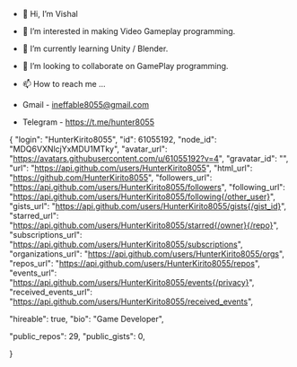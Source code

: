 - 👋 Hi, I’m Vishal
- 👀 I’m interested in making Video Gameplay programming.
- 🌱 I’m currently learning Unity / Blender.
- 💞️ I’m looking to collaborate on GamePlay programming.
- 📫 How to reach me ... 

- Gmail - ineffable8055@gmail.com
- Telegram - https://t.me/hunter8055

<!---
HunterKirito8055/HunterKirito8055 is a ✨ special ✨ repository because its `README.md` (this file) appears on your GitHub profile.
You can click the Preview link to take a look at your changes.
--->


{
  "login": "HunterKirito8055",
  "id": 61055192,
  "node_id": "MDQ6VXNlcjYxMDU1MTky",
  "avatar_url": "https://avatars.githubusercontent.com/u/61055192?v=4",
  "gravatar_id": "",
  "url": "https://api.github.com/users/HunterKirito8055",
  "html_url": "https://github.com/HunterKirito8055",
  "followers_url": "https://api.github.com/users/HunterKirito8055/followers",
  "following_url": "https://api.github.com/users/HunterKirito8055/following{/other_user}",
  "gists_url": "https://api.github.com/users/HunterKirito8055/gists{/gist_id}",
  "starred_url": "https://api.github.com/users/HunterKirito8055/starred{/owner}{/repo}",
  "subscriptions_url": "https://api.github.com/users/HunterKirito8055/subscriptions",
  "organizations_url": "https://api.github.com/users/HunterKirito8055/orgs",
  "repos_url": "https://api.github.com/users/HunterKirito8055/repos",
  "events_url": "https://api.github.com/users/HunterKirito8055/events{/privacy}",
  "received_events_url": "https://api.github.com/users/HunterKirito8055/received_events",

  "hireable": true,
  "bio": "Game Developer",

  "public_repos": 29,
  "public_gists": 0,

}
